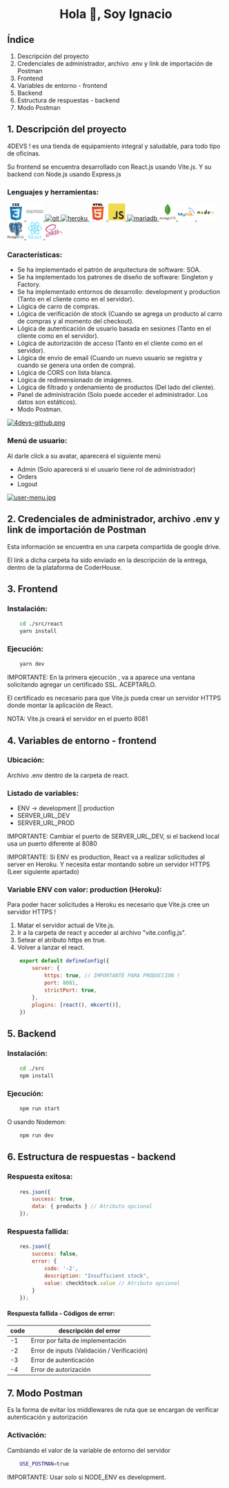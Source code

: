 <h1 align="center">Hola 👋, Soy Ignacio</h1>

<h2 align="left">Índice</h2>

1. Descripción del proyecto
2. Credenciales de administrador, archivo .env y link de importación de Postman
3. Frontend
4. Variables de entorno - frontend
5. Backend
6. Estructura de respuestas - backend
7. Modo Postman


<h2 align="left">1. Descripción del proyecto</h2>
<p align="left">4DEVS ! es una tienda de equipamiento integral y saludable, para todo tipo de oficinas.</p>
<p align="left">Su frontend se encuentra desarrollado con React.js usando Vite.js. Y su backend con Node.js usando Express.js</p>

<h3 align="left">Lenguajes y herramientas:</h3>
<p align="left"> </a> <a href="https://www.w3schools.com/css/" target="_blank" rel="noreferrer"> <img src="https://raw.githubusercontent.com/devicons/devicon/master/icons/css3/css3-original-wordmark.svg" alt="css3" width="40" height="40"/> </a> <a href="https://expressjs.com" target="_blank" rel="noreferrer"> <img src="https://raw.githubusercontent.com/devicons/devicon/master/icons/express/express-original-wordmark.svg" alt="express" width="40" height="40"/> </a> <a href="https://git-scm.com/" target="_blank" rel="noreferrer"> <img src="https://www.vectorlogo.zone/logos/git-scm/git-scm-icon.svg" alt="git" width="40" height="40"/> </a> <a href="https://heroku.com" target="_blank" rel="noreferrer"> <img src="https://www.vectorlogo.zone/logos/heroku/heroku-icon.svg" alt="heroku" width="40" height="40"/> </a> <a href="https://www.w3.org/html/" target="_blank" rel="noreferrer"> <img src="https://raw.githubusercontent.com/devicons/devicon/master/icons/html5/html5-original-wordmark.svg" alt="html5" width="40" height="40"/> </a> <a href="https://developer.mozilla.org/en-US/docs/Web/JavaScript" target="_blank" rel="noreferrer"> <img src="https://raw.githubusercontent.com/devicons/devicon/master/icons/javascript/javascript-original.svg" alt="javascript" width="40" height="40"/> </a> <a href="https://mariadb.org/" target="_blank" rel="noreferrer"> <img src="https://www.vectorlogo.zone/logos/mariadb/mariadb-icon.svg" alt="mariadb" width="40" height="40"/> </a> <a href="https://www.mongodb.com/" target="_blank" rel="noreferrer"> <img src="https://raw.githubusercontent.com/devicons/devicon/master/icons/mongodb/mongodb-original-wordmark.svg" alt="mongodb" width="40" height="40"/> </a> <a href="https://www.mysql.com/" target="_blank" rel="noreferrer"> <img src="https://raw.githubusercontent.com/devicons/devicon/master/icons/mysql/mysql-original-wordmark.svg" alt="mysql" width="40" height="40"/> </a> <a href="https://nodejs.org" target="_blank" rel="noreferrer"> <img src="https://raw.githubusercontent.com/devicons/devicon/master/icons/nodejs/nodejs-original-wordmark.svg" alt="nodejs" width="40" height="40"/> </a> <a href="https://www.postgresql.org" target="_blank" rel="noreferrer"> <img src="https://raw.githubusercontent.com/devicons/devicon/master/icons/postgresql/postgresql-original-wordmark.svg" alt="postgresql" width="40" height="40"/> </a> <a href="https://reactjs.org/" target="_blank" rel="noreferrer"> <img src="https://raw.githubusercontent.com/devicons/devicon/master/icons/react/react-original-wordmark.svg" alt="react" width="40" height="40"/> </a> <a href="https://sass-lang.com" target="_blank" rel="noreferrer"> <img src="https://raw.githubusercontent.com/devicons/devicon/master/icons/sass/sass-original.svg" alt="sass" width="40" height="40"/> </a>  </p>

<h3 align="left">Características:</h3>

- Se ha implementado el patrón de arquitectura de software: SOA.
- Se ha implementado los patrones de diseño de software: Singleton y Factory.
- Se ha implementado entornos de desarrollo: development y production (Tanto en el cliente como en el servidor).
- Lógica de carro de compras.
- Lógica de verificación de stock (Cuando se agrega un producto al carro de compras y al momento del checkout).
- Lógica de autenticación de usuario basada en sesiones (Tanto en el cliente como en el servidor).
- Lógica de autorización de acceso (Tanto en el cliente como en el servidor).
- Lógica de envío de email (Cuando un nuevo usuario se registra y cuando se genera una orden de compra).
- Lógica de CORS con lista blanca.
- Lógica de redimensionado de imágenes.
- Lógica de filtrado y ordenamiento de productos (Del lado del cliente).
- Panel de administración (Solo puede acceder el administrador. Los datos son estáticos).
- Modo Postman.

[![4devs-github.png](https://i.postimg.cc/Mp8FF3MC/4devs-github.png)](https://postimg.cc/6yYc70hc)

<h3 align="left">Menú de usuario:</h3>

<p align="left">Al darle click a su avatar, aparecerá el siguiente menú</p>

- Admin (Solo aparecerá si el usuario tiene rol de administrador)
- Orders
- Logout

[![user-menu.jpg](https://i.postimg.cc/xdxvY4Nr/user-menu.jpg)](https://postimg.cc/B8FLBNCN)

<h2 align="left">2. Credenciales de administrador, archivo .env y link de importación de Postman</h2>

<p align="left">Esta información se encuentra en una carpeta compartida de google drive.</p>
<p align="left">El link a dicha carpeta ha sido enviado en la descripción de la entrega, dentro de la plataforma de CoderHouse.</p>


<h2 align="left">3. Frontend</h2>

<h3 align="left">Instalación:</h3>

```bash
    cd ./src/react
    yarn install
```

<h3 align="left">Ejecución:</h3>

```bash
    yarn dev
```

<p align="left">IMPORTANTE: En la primera ejecución , va a aparece una ventana solicitando agregar un certificado SSL. ACEPTARLO.</p>
<p align="left">El certificado es necesario para que Vite.js pueda crear un servidor HTTPS donde montar la aplicación de React.</p>

<p align="left">NOTA: Vite.js creará el servidor en el puerto 8081</p>


<h2 align="left">4. Variables de entorno - frontend</h2>

<h3 align="left">Ubicación:</h3>

<p align="left">Archivo .env dentro de la carpeta de react.</p>

<h3 align="left">Listado de variables:</h3>

- ENV -> development || production
- SERVER_URL_DEV
- SERVER_URL_PROD

<p align="left">IMPORTANTE: Cambiar el puerto de SERVER_URL_DEV, si el backend local usa un puerto diferente al 8080</p>
<p align="left">IMPORTANTE: Si ENV es production, React va a realizar solicitudes al server en Heroku. Y necesita estar montando sobre un servidor HTTPS (Leer siguiente apartado)</p>

<h3 align="left">Variable ENV con valor: production (Heroku):</h3>

<p align="left">Para poder hacer solicitudes a Heroku es necesario que Vite.js cree un servidor HTTPS !</p>

1. Matar el servidor actual de Vite.js.
2. Ir a la carpeta de react y acceder al archivo "vite.config.js".
3. Setear el atributo https en true.
4. Volver a lanzar el react.

```JavaScript
    export default defineConfig({
        server: {
            https: true, // IMPORTANTE PARA PRODUCCION !
            port: 8081,
            strictPort: true,
        },
        plugins: [react(), mkcert()],
    })
```

<h2 align="left">5. Backend</h2>

<h3 align="left">Instalación:</h3>

```bash
    cd ./src
    npm install
```

<h3 align="left">Ejecución:</h3>

```bash
    npm run start
```

<p align="left">O usando Nodemon:</p>

```bash
    npm run dev
```

<h2 align="left">6. Estructura de respuestas - backend</h2>

<h3 align="left">Respuesta exitosa:</h3>

```JavaScript
    res.json({ 
        success: true,
        data: { products } // Atributo opcional
    });
```

<h3 align="left">Respuesta fallida:</h3>

```JavaScript
    res.json({
        success: false,
        error: {
            code: '-2',
            description: "Insufficient stock",
            value: checkStock.value // Atributo opcional
        }
    });
```

<h4 align="left">Respuesta fallida - Códigos de error:</h4>

| code | descripción del error |
| ------------- | ------------- |
| -1  | Error por falta de implementación |
| -2  | Error de inputs (Validación / Verificación) |
| -3  | Error de autenticación |
| -4  | Error de autorización |


<h2 align="left">7. Modo Postman</h2>

<p align="left">Es la forma de evitar los middlewares de ruta que se encargan de verificar autenticación y autorización</p>

<h3 align="left">Activación:</h3>

<p align="left">Cambiando el valor de la variable de entorno del servidor</p>

```bash
    USE_POSTMAN=true
```
<p align="left">IMPORTANTE: Usar solo si NODE_ENV es development.</p>